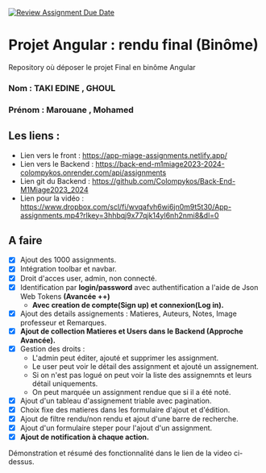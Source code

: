 [![Review Assignment Due Date](https://classroom.github.com/assets/deadline-readme-button-24ddc0f5d75046c5622901739e7c5dd533143b0c8e959d652212380cedb1ea36.svg)](https://classroom.github.com/a/6epMQcoo)
# Projet Angular : rendu final (Binôme)
Repository où déposer le projet Final en binôme Angular

### Nom : TAKI EDINE , GHOUL

### Prénom : Marouane , Mohamed

## Les liens : 
- Lien vers le front : https://app-miage-assignments.netlify.app/
- Lien vers le Backend : https://back-end-m1miage2023-2024-colompykos.onrender.com/api/assignments
- Lien git du Backend : https://github.com/Colompykos/Back-End-M1Miage2023_2024
- Lien pour la vidéo : https://www.dropbox.com/scl/fi/wvqafvh6wi6jn0m9t5t30/App-assignments.mp4?rlkey=3hhbqj9x77qjk14yl6nh2nmi8&dl=0

## A faire
- [x] Ajout des 1000 assignments.
- [x] Intégration toolbar et navbar.
- [x] Droit d'acces user, admin, non connecté.
- [x] Identification par **login/password** avec authentification a l'aide de Json Web Tokens **(Avancée ++)**
  - **Avec creation de compte(Sign up) et connexion(Log in).**
- [x] Ajout des details assignements : Matieres, Auteurs, Notes, Image professeur et Remarques.
- [x] **Ajout de collection Matieres et Users dans le Backend (Approche Avancée).**  
- [x] Gestion des droits :
  - L'admin peut éditer, ajouté et supprimer les assignment.
  - Le user peut voir le détail des assignment et ajouté un assignement.
  - Si on n'est pas logué on peut voir la liste des assignemnts et leurs détail uniquements.
  - On peut marquée un assignment rendue que si il a été noté.
- [x] Ajout d'un tableau d'assignement triable avec pagination.
- [x] Choix fixe des matieres dans les formulaire d'ajout et d'édition.
- [x] Ajout de filtre rendu/non rendu et ajout d'une barre de recherche.
- [x] Ajout d'un formulaire steper pour l'ajout d'un assignment.
- [x] **Ajout de notification à chaque action.**

Démonstration et résumé des fonctionnalité dans le lien de la video ci-dessus.
